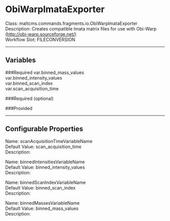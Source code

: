 # ObiWarplmataExporter
Class: maltcms.commands.fragments.io.ObiWarplmataExporter  
Description: Creates compatible lmata matrix files for use with Obi-Warp (http://obi-warp.sourceforge.net/)  
Workflow Slot: FILECONVERSION  

---

## Variables
###Required
var.binned_mass_values  
var.binned_intensity_values  
var.binned_scan_index  
var.scan_acquisition_time  

###Required (optional)

###Provided


---

## Configurable Properties
Name: scanAcquisitionTimeVariableName  
Default Value: scan_acquisition_time  
Description:   
  
Name: binnedIntensitiesVariableName  
Default Value: binned_intensity_values  
Description:   
  
Name: binnedScanIndexVariableName  
Default Value: binned_scan_index  
Description:   
  
Name: binnedMassesVariableName  
Default Value: binned_mass_values  
Description:   
  

